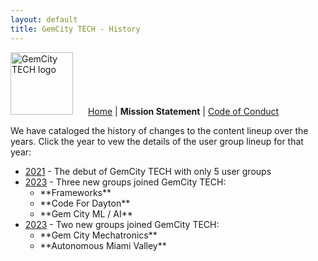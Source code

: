 ```yaml
---
layout: default
title: GemCity TECH - History
---
```


<div id="menu">
  <img src="GCTSquareWhiteForeground.png" alt="GemCity TECH logo" style="width: 100px; margin-right: 20px;" />
  <a href="./"> Home</a> | <strong> Mission Statement</strong> | <a href="./CodeOfConduct">Code of Conduct</a>
</div>

We have cataloged the history of changes to the content lineup over the years. Click the year to vew the details of the user group lineup for that year:

- <a href="./2021Lineup">2021</a> - The debut of GemCity TECH with only 5 user groups
- <a href="./2023Lineup">2023</a> - Three new groups joined GemCity TECH: 
  <ul>
  <li>**Frameworks**</li>
  <li>**Code For Dayton**</li>
  <li>**Gem City ML / AI**</li>
  </ul>
- <a href="./2023Lineup">2023</a> - Two new groups joined GemCity TECH: <ul>
  <li>**Gem City Mechatronics**</li>
  <li>**Autonomous Miami Valley**</li>
</ul>
